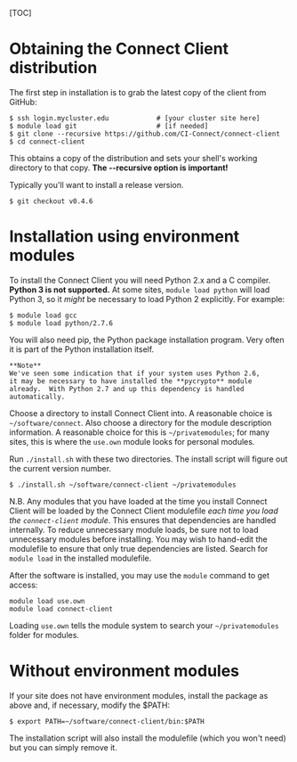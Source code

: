 [title]: - "Installing the Connect Client (as a user)"

[TOC]

# Obtaining the Connect Client distribution

The first step in installation is to grab the latest copy of the
client from GitHub:

	$ ssh login.mycluster.edu			 # [your cluster site here]
	$ module load git                    # [if needed]
	$ git clone --recursive https://github.com/CI-Connect/connect-client
	$ cd connect-client

This obtains a copy of the distribution and sets your shell's working
directory to that copy. **The --recursive option is important!**

Typically you'll want to install a release version.

	$ git checkout v0.4.6


# Installation using environment modules

To install the Connect Client you will need Python 2.x and a C compiler.
**Python 3 is not supported.** At some sites, `module load python`
will load Python 3, so it _might_ be necessary to load Python 2
explicitly. For example:

	$ module load gcc
	$ module load python/2.7.6

You will also need pip, the Python package installation program.  Very
often it is part of the Python installation itself.

	**Note**
	We've seen some indication that if your system uses Python 2.6,
	it may be necessary to have installed the **pycrypto** module
	already.  With Python 2.7 and up this dependency is handled
	automatically.

Choose a directory to install Connect Client into.  A reasonable
choice is `~/software/connect`.  Also choose a directory for the
module description information.  A reasonable choice for this is
`~/privatemodules`; for many sites, this is where the `use.own` module
looks for personal modules.

Run `./install.sh` with these two directories.  The install script
will figure out the current version number.

	$ ./install.sh ~/software/connect-client ~/privatemodules


N.B. Any modules that you have loaded at the time you install Connect
Client will be loaded by the Connect Client modulefile _each time you
load the `connect-client` module_. This ensures that dependencies are
handled internally. To reduce unnecessary module loads, be sure not to
load unnecessary modules before installing.  You may wish to hand-edit
the modulefile to ensure that only true dependencies are listed.  Search
for `module load` in the installed modulefile.

After the software is installed, you may use the `module` command to get
access:

	module load use.own
	module load connect-client

Loading `use.own` tells the module system to search your `~/privatemodules`
folder for modules.


# Without environment modules

If your site does not have environment modules, install the package as
above and, if necessary, modify the $PATH:

	$ export PATH=~/software/connect-client/bin:$PATH

The installation script will also install the modulefile (which you
won't need) but you can simply remove it.
